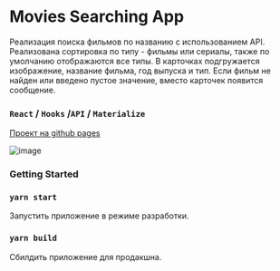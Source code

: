 # Movies Searching App

Реализация поиска фильмов по названию с использованием API. Реализована сортировка по типу - фильмы или сериалы, также по умолчанию отображаются все типы. В карточках подгружается изображение, название фильма, год выпуска и тип. Если фильм не найден или введено пустое значение, вместо карточек появится сообщение.
### `React` / `Hooks` /`API` / `Materialize`

[Проект на github pages](https://mad-imp.github.io/search-movies/)

![image](https://user-images.githubusercontent.com/60294415/156786809-ec9162b7-ac52-4a5b-8fa0-aef2531b2378.png)

### Getting Started

### `yarn start`

Запустить приложение в режиме разработки.

### `yarn build`

Сбилдить приложение для продакшна. 

